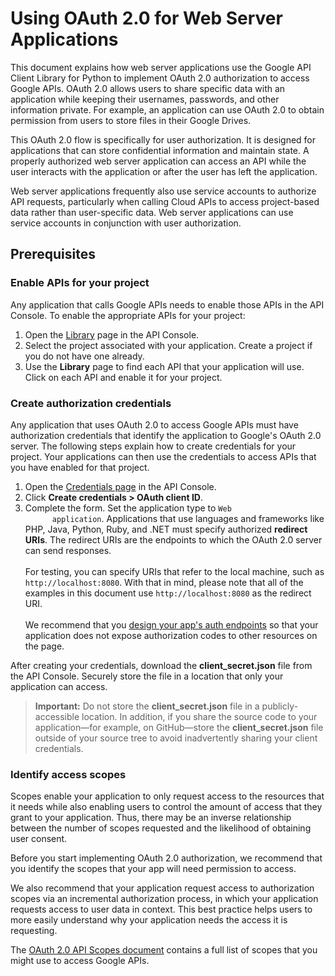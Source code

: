 # Using OAuth 2.0 for Web Server Applications

This document explains how web server applications use the Google API Client Library for Python to implement OAuth 2.0 authorization to access Google APIs. OAuth 2.0 allows users to share specific data with an application while keeping their usernames, passwords, and other information private. For example, an application can use OAuth 2.0 to obtain permission from users to store files in their Google Drives.

This OAuth 2.0 flow is specifically for user authorization. It is designed for applications that can store confidential information and maintain state. A properly authorized web server application can access an API while the user interacts with the application or after the user has left the application.

Web server applications frequently also use service accounts to authorize API requests, particularly when calling Cloud APIs to access project-based data rather than user-specific data. Web server applications can use service accounts in conjunction with user authorization.

## Prerequisites

### Enable APIs for your project

Any application that calls Google APIs needs to enable those APIs in the API Console. To enable the appropriate APIs for your project:

1. Open the [Library](https://console.developers.google.com/apis/library) page in the API Console.
1. Select the project associated with your application. Create a project if you do not have one already.
1. Use the **Library** page to find each API that your application will use. Click on each API and enable it for your project.

### Create authorization credentials

Any application that uses OAuth 2.0 to access Google APIs must have authorization credentials that identify the application to Google's OAuth 2.0 server. The following steps explain how to create credentials for your project. Your applications can then use the credentials to access APIs that you have enabled for that project.

<ol>
  <li>Open the <a href="https://console.developers.google.com/apis/credentials">Credentials page</a> in the API Console.</li>

  <li>Click <b>Create credentials &gt; OAuth client ID</b>.</li>
  <li>Complete the form. Set the application type to <code>Web
      application</code>. Applications that use languages and frameworks
      like PHP, Java, Python, Ruby, and .NET must specify authorized
      <b>redirect URIs</b>. The redirect URIs are the endpoints to which the
      OAuth 2.0 server can send responses.<br><br>
      For testing, you can specify URIs that refer to the local machine,
      such as <code>http://localhost:8080</code>. With that in mind, please
      note that all of the examples in this document use
      <code>http://localhost:8080</code> as the redirect URI.
      <br><br>
      We recommend that you <a href="#protectauthcode">design your app's auth
      endpoints</a> so that your application does not expose authorization
      codes to other resources on the page.</li>
</ol>

After creating your credentials, download the **client_secret.json** file from the API Console. Securely store the file in a location that only your application can access.

> **Important:** Do not store the **client_secret.json** file in a publicly-accessible location. In addition, if you share the source code to your application—for example, on GitHub—store the **client_secret.json** file outside of your source tree to avoid inadvertently sharing your client credentials.

### Identify access scopes

Scopes enable your application to only request access to the resources that it needs while also enabling users to control the amount of access that they grant to your application. Thus, there may be an inverse relationship between the number of scopes requested and the likelihood of obtaining user consent.

Before you start implementing OAuth 2.0 authorization, we recommend that you identify the scopes that your app will need permission to access.

We also recommend that your application request access to authorization scopes via an incremental authorization process, in which your application requests access to user data in context. This best practice helps users to more easily understand why your application needs the access it is requesting.

The [OAuth 2.0 API Scopes document](https://developers.google.com/identity/protocols/googlescopes) contains a full list of scopes that you might use to access Google APIs.